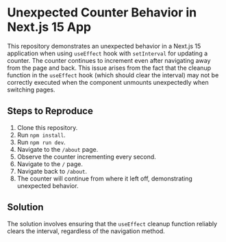 # Unexpected Counter Behavior in Next.js 15 App

This repository demonstrates an unexpected behavior in a Next.js 15 application when using `useEffect` hook with `setInterval` for updating a counter.  The counter continues to increment even after navigating away from the page and back. This issue arises from the fact that the cleanup function in the `useEffect` hook (which should clear the interval) may not be correctly executed when the component unmounts unexpectedly when switching pages.

## Steps to Reproduce

1. Clone this repository.
2. Run `npm install`.
3. Run `npm run dev`.
4. Navigate to the `/about` page.
5. Observe the counter incrementing every second.
6. Navigate to the `/` page.
7. Navigate back to `/about`.
8. The counter will continue from where it left off, demonstrating unexpected behavior. 

## Solution

The solution involves ensuring that the `useEffect` cleanup function reliably clears the interval, regardless of the navigation method.
